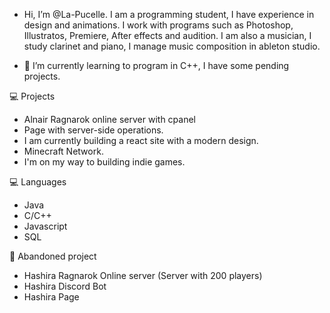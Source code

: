 - Hi, I’m @La-Pucelle. I am a programming student, I have experience in design and animations. I work with programs such as Photoshop, Illustratos, Premiere, After effects and audition. I am also a musician, I study clarinet and piano, I manage music composition in ableton studio.
 
- 🌱 I’m currently learning to program in C++, I have some pending projects.

‍💻 Projects

- Alnair Ragnarok online server with cpanel
- Page with server-side operations.
- I am currently building a react site with a modern design.
- Minecraft Network.
- I'm on my way to building indie games.

‍💻 Languages

- Java
- C/C++
- Javascript
- SQL

🖤 Abandoned project
- Hashira Ragnarok Online server (Server with 200 players)
- Hashira Discord Bot
- Hashira Page
<!---
La-Pucelle/La-Pucelle is a ✨ special ✨ repository because its `README.md` (this file) appears on your GitHub profile.
You can click the Preview link to take a look at your changes.
--->
